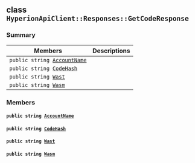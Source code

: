 ## class `HyperionApiClient::Responses::GetCodeResponse` 

### Summary

 Members                        | Descriptions                                
--------------------------------|---------------------------------------------
`public string `[`AccountName`](#class_hyperion_api_client_1_1_responses_1_1_get_code_response_1a635084e524fbb2366267e7f5ddc82780) | 
`public string `[`CodeHash`](#class_hyperion_api_client_1_1_responses_1_1_get_code_response_1a9247dae4926b0c91d5e221663a245996) | 
`public string `[`Wast`](#class_hyperion_api_client_1_1_responses_1_1_get_code_response_1a65145bdba691d650a546a6620c08296a) | 
`public string `[`Wasm`](#class_hyperion_api_client_1_1_responses_1_1_get_code_response_1a3352f0178f3a26dcc37c3c2b3599d35e) | 

### Members

#### `public string `[`AccountName`](#class_hyperion_api_client_1_1_responses_1_1_get_code_response_1a635084e524fbb2366267e7f5ddc82780) 

#### `public string `[`CodeHash`](#class_hyperion_api_client_1_1_responses_1_1_get_code_response_1a9247dae4926b0c91d5e221663a245996) 

#### `public string `[`Wast`](#class_hyperion_api_client_1_1_responses_1_1_get_code_response_1a65145bdba691d650a546a6620c08296a) 

#### `public string `[`Wasm`](#class_hyperion_api_client_1_1_responses_1_1_get_code_response_1a3352f0178f3a26dcc37c3c2b3599d35e) 


